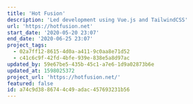 ```yaml
---
title: 'Hot Fusion'
description: 'Led development using Vue.js and TailwindCSS'
url: 'https://hotfusion.net'
start_date: '2020-05-20 23:07'
end_date: '2020-06-25 23:07'
project_tags:
  - 02a7ff12-8615-4d0a-a411-9c0aa8e71d52
  - c41c6c9f-42fd-4bfe-939e-838e5a8d97ac
updated_by: 59e67be5-435b-45c1-a7e6-1d9a02873b6e
updated_at: 1598025372
project_url: 'https://hotfusion.net/'
featured: false
id: a74c9d38-8674-4c49-adac-457693231b56
---
```

